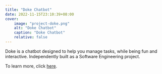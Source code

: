 ```yaml
---
title: "Doke Chatbot"
date: 2022-11-15T23:10:39+08:00
cover:
    image: "project-doke.png"
    alt: "Doke Chatbot"
    caption: "Doke Chatbot"
    relative: false
---
```


Doke is a chatbot designed to help you manage tasks, while being fun and interactive. Independently built as a Software Engineering project.

To learn more, click [here](https://benedictpak.com/duke/).